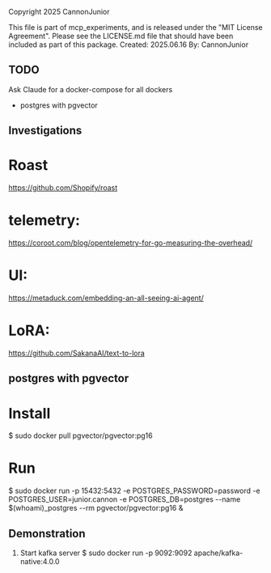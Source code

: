 Copyright 2025 CannonJunior
  
This file is part of mcp_experiments, and is released under the "MIT License Agreement".
Please see the LICENSE.md file that should have been included as part of this package.
Created: 2025.06.16
By: CannonJunior

## TODO
Ask Claude for a docker-compose for all dockers
- postgres with pgvector

## Investigations
# Roast
https://github.com/Shopify/roast

# telemetry:
https://coroot.com/blog/opentelemetry-for-go-measuring-the-overhead/

# UI:
https://metaduck.com/embedding-an-all-seeing-ai-agent/

# LoRA:
https://github.com/SakanaAI/text-to-lora

## postgres with pgvector
# Install
$ sudo docker pull pgvector/pgvector:pg16

# Run
$ sudo docker run -p 15432:5432 -e POSTGRES_PASSWORD=password -e POSTGRES_USER=junior.cannon -e POSTGRES_DB=postgres --name $(whoami)_postgres --rm pgvector/pgvector:pg16 &

## Demonstration
1. Start kafka server
$ sudo docker run -p 9092:9092 apache/kafka-native:4.0.0
